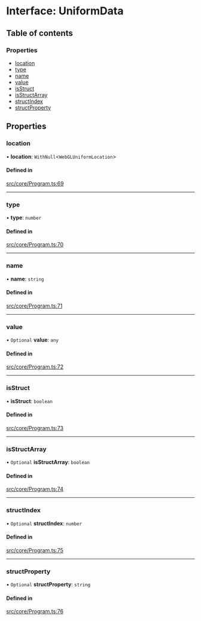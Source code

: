 # Interface: UniformData

## Table of contents

### Properties

- [location](UniformData.md#location)
- [type](UniformData.md#type)
- [name](UniformData.md#name)
- [value](UniformData.md#value)
- [isStruct](UniformData.md#isstruct)
- [isStructArray](UniformData.md#isstructarray)
- [structIndex](UniformData.md#structindex)
- [structProperty](UniformData.md#structproperty)

## Properties

### location

• **location**: `WithNull`\<`WebGLUniformLocation`\>

#### Defined in

[src/core/Program.ts:69](https://github.com/sakitam-gis/vis-engine/blob/master/src/core/Program.ts#L69)

___

### type

• **type**: `number`

#### Defined in

[src/core/Program.ts:70](https://github.com/sakitam-gis/vis-engine/blob/master/src/core/Program.ts#L70)

___

### name

• **name**: `string`

#### Defined in

[src/core/Program.ts:71](https://github.com/sakitam-gis/vis-engine/blob/master/src/core/Program.ts#L71)

___

### value

• `Optional` **value**: `any`

#### Defined in

[src/core/Program.ts:72](https://github.com/sakitam-gis/vis-engine/blob/master/src/core/Program.ts#L72)

___

### isStruct

• **isStruct**: `boolean`

#### Defined in

[src/core/Program.ts:73](https://github.com/sakitam-gis/vis-engine/blob/master/src/core/Program.ts#L73)

___

### isStructArray

• `Optional` **isStructArray**: `boolean`

#### Defined in

[src/core/Program.ts:74](https://github.com/sakitam-gis/vis-engine/blob/master/src/core/Program.ts#L74)

___

### structIndex

• `Optional` **structIndex**: `number`

#### Defined in

[src/core/Program.ts:75](https://github.com/sakitam-gis/vis-engine/blob/master/src/core/Program.ts#L75)

___

### structProperty

• `Optional` **structProperty**: `string`

#### Defined in

[src/core/Program.ts:76](https://github.com/sakitam-gis/vis-engine/blob/master/src/core/Program.ts#L76)
